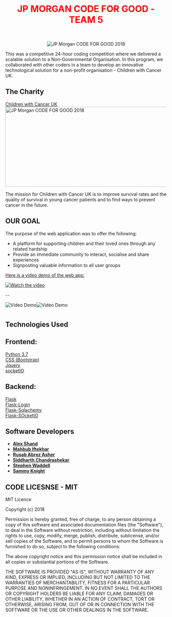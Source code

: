 
<h1  align="center" style="text-align: center;"><span  align="center" style="color: #ff0000;"><strong><span align="center" style="color: #FF0000;"> JP MORGAN CODE FOR GOOD - TEAM 5
</span> </strong></span></h1>
<p style="text-align: center;">&nbsp;</p>
<p align="center">

<img alt="JP Morgan CODE FOR GOOD 2018" src="/IMAGES/jp.jpg">
</p>


This was a competitive 24-hour coding competition where we delivered a scalable solution to a Non-Governmental Organisation. In this program, we collaborated with other coders in a team to develop an innovative technological solution for a non-profit organisation - Children with Cancer UK. 


## The Charity
[Children with Cancer UK](https://www.childrenwithcancer.org.uk/)
<img alt="JP Morgan CODE FOR GOOD 2018" src="/IMAGES/childrenWIthCancer.png" width="600" height="250">

The mission for Children with Cancer UK is to improve survival rates and the quality of survival in young cancer patients and to find ways to prevent cancer in the future.

## OUR GOAL

The purpose of the web application was to offer the following:

- A platform for supporting children and their loved ones through any related hardship
- Provide an immediate community to interact, socialise and share experiences    
- Signposting valuable information to all user groups

[Here is a video demo of the web app:](https://youtu.be/boBYm-C_7HY)

[![Watch the video](/IMAGES/ChildrenWithCancer.png)](https://youtu.be/boBYm-C_7HY)


--<div style="display:flex;">
![Video Demo](/IMAGES/screen1.png)
![Video Demo](/IMAGES/screen2.png)


</div>


## Technologies Used
## Frontend:
[Python 3.7](https://www.python.org/downloads/release/python-370/) <br />
[CSS (Bootstrap)](https://www.w3schools.com/bootstrap/bootstrap_ref_all_classes.asp) <br />
[Jquery](https://jquery.com) <br />
[socketIO](https://socket.io/) <br />
## Backend:
[Flask](http://flask.pocoo.org/) <br />
[Flask-Login](https://flask-login.readthedocs.io/en/latest/) <br />
[Flask-Sqlachemy](http://flask-sqlalchemy.pocoo.org/2.3/) <br />
[Flask-SOcketIO](https://flask-socketio.readthedocs.io/en/latest/) 


## Software Developers

* **[Alex Shand](https://github.com/Alex-Shand)** <br />
* **[Mahbub Iftekhar](https://www.mahbubiftekhar.co.uk/)** <br />
* **[Rusab Abrez Asher](https://github.com/BerserkerLan)** <br />
* **[Siddharth Chandrashekar](https://github.com/sidchan-96)** <br />
* **[Stephen Waddell](https://github.com/ZeroSum24)** <br />
* **[Sammy Knight](https://github.com/SamKnightGit)** <br />

## CODE LICESNSE - MIT

MIT Licence

Copyright (c) 2018

Permission is hereby granted, free of charge, to any person obtaining a copy
of this software and associated documentation files (the "Software"), to deal
in the Software without restriction, including without limitation the rights
to use, copy, modify, merge, publish, distribute, sublicense, and/or sell
copies of the Software, and to permit persons to whom the Software is
furnished to do so, subject to the following conditions:

The above copyright notice and this permission notice shall be included in all
copies or substantial portions of the Software.

THE SOFTWARE IS PROVIDED "AS IS", WITHOUT WARRANTY OF ANY KIND, EXPRESS OR
IMPLIED, INCLUDING BUT NOT LIMITED TO THE WARRANTIES OF MERCHANTABILITY,
FITNESS FOR A PARTICULAR PURPOSE AND NONINFRINGEMENT. IN NO EVENT SHALL THE
AUTHORS OR COPYRIGHT HOLDERS BE LIABLE FOR ANY CLAIM, DAMAGES OR OTHER
LIABILITY, WHETHER IN AN ACTION OF CONTRACT, TORT OR OTHERWISE, ARISING FROM,
OUT OF OR IN CONNECTION WITH THE SOFTWARE OR THE USE OR OTHER DEALINGS IN THE
SOFTWARE.

